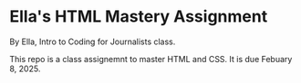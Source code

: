 # Ella's HTML Mastery Assignment

By Ella, Intro to Coding for Journalists class.

This repo is a class assignemnt to master HTML and CSS. It is due Febuary 8, 2025.
